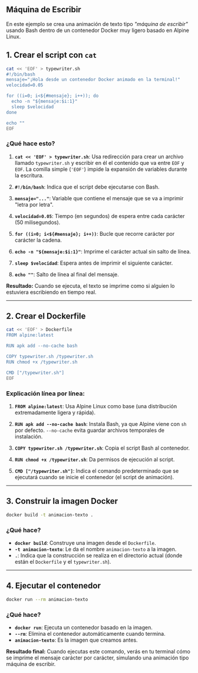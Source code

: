## **Máquina de Escribir**

En este ejemplo se crea una animación de texto tipo *"máquina de escribir"* usando Bash dentro de un contenedor Docker muy ligero basado en Alpine Linux.

## 1. **Crear el script con `cat`**

```bash
cat << 'EOF' > typewriter.sh
#!/bin/bash
mensaje="¡Hola desde un contenedor Docker animado en la terminal!"
velocidad=0.05

for ((i=0; i<${#mensaje}; i++)); do
  echo -n "${mensaje:$i:1}"
  sleep $velocidad
done

echo ""
EOF
```

### ¿Qué hace esto?

1. **`cat << 'EOF' > typewriter.sh`**: Usa redirección para crear un archivo llamado `typewriter.sh` y escribir en él el contenido que va entre `EOF` y `EOF`. La comilla simple (`'EOF'`) impide la expansión de variables durante la escritura.

2. **`#!/bin/bash`**: Indica que el script debe ejecutarse con Bash.

3. **`mensaje="..."`**: Variable que contiene el mensaje que se va a imprimir "letra por letra".

4. **`velocidad=0.05`**: Tiempo (en segundos) de espera entre cada carácter (50 milisegundos).

5. **`for ((i=0; i<${#mensaje}; i++))`**: Bucle que recorre carácter por carácter la cadena.

6. **`echo -n "${mensaje:$i:1}"`**: Imprime el carácter actual sin salto de línea.

7. **`sleep $velocidad`**: Espera antes de imprimir el siguiente carácter.

8. **`echo ""`**: Salto de línea al final del mensaje.

**Resultado:** Cuando se ejecuta, el texto se imprime como si alguien lo estuviera escribiendo en tiempo real.

---

## 2. **Crear el Dockerfile**

```bash
cat << 'EOF' > Dockerfile
FROM alpine:latest

RUN apk add --no-cache bash

COPY typewriter.sh /typewriter.sh
RUN chmod +x /typewriter.sh

CMD ["/typewriter.sh"]
EOF
```

### Explicación línea por línea:

1. **`FROM alpine:latest`**: Usa Alpine Linux como base (una distribución extremadamente ligera y rápida).

2. **`RUN apk add --no-cache bash`**: Instala Bash, ya que Alpine viene con `sh` por defecto. `--no-cache` evita guardar archivos temporales de instalación.

3. **`COPY typewriter.sh /typewriter.sh`**: Copia el script Bash al contenedor.

4. **`RUN chmod +x /typewriter.sh`**: Da permisos de ejecución al script.

5. **`CMD ["/typewriter.sh"]`**: Indica el comando predeterminado que se ejecutará cuando se inicie el contenedor (el script de animación).

---

## 3. **Construir la imagen Docker**

```bash
docker build -t animacion-texto .
```

### ¿Qué hace?

* **`docker build`**: Construye una imagen desde el `Dockerfile`.
* **`-t animacion-texto`**: Le da el nombre `animacion-texto` a la imagen.
* **`.`**: Indica que la construcción se realiza en el directorio actual (donde están el `Dockerfile` y el `typewriter.sh`).

---

## 4. **Ejecutar el contenedor**

```bash
docker run --rm animacion-texto
```

### ¿Qué hace?

* **`docker run`**: Ejecuta un contenedor basado en la imagen.
* **`--rm`**: Elimina el contenedor automáticamente cuando termina.
* **`animacion-texto`**: Es la imagen que creamos antes.

**Resultado final:** Cuando ejecutas este comando, verás en tu terminal cómo se imprime el mensaje carácter por carácter, simulando una animación tipo máquina de escribir.
